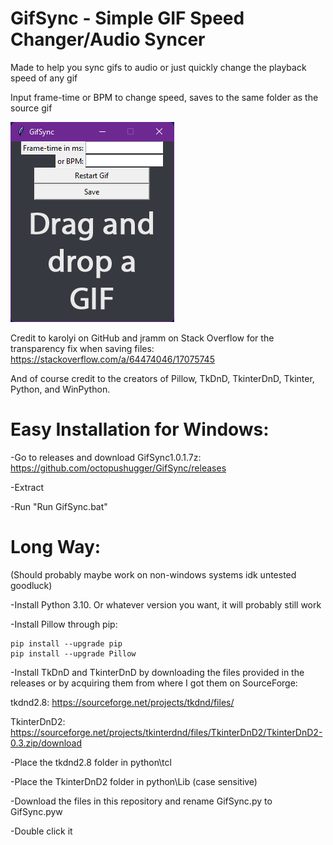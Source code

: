 # GifSync - Simple GIF Speed Changer/Audio Syncer

Made to help you sync gifs to audio or just quickly change the playback speed of any gif

Input frame-time or BPM to change speed, saves to the same folder as the source gif

![alt text](https://raw.githubusercontent.com/octopushugger/GifSync/main/ProgramScreenshot.png?raw=true)

Credit to karolyi on GitHub and jramm on Stack Overflow for the transparency fix when saving files:
https://stackoverflow.com/a/64474046/17075745

And of course credit to the creators of Pillow, TkDnD, TkinterDnD, Tkinter, Python, and WinPython. 

# Easy Installation for Windows:

-Go to releases and download GifSync1.0.1.7z:
https://github.com/octopushugger/GifSync/releases

-Extract

-Run "Run GifSync.bat"

# Long Way:
(Should probably maybe work on non-windows systems idk untested goodluck)

-Install Python 3.10. Or whatever version you want, it will probably still work

-Install Pillow through pip:
```
pip install --upgrade pip
pip install --upgrade Pillow
```

-Install TkDnD and TkinterDnD by downloading the files provided in the releases or by acquiring them from where I got them on SourceForge:

tkdnd2.8:
https://sourceforge.net/projects/tkdnd/files/

TkinterDnD2:
https://sourceforge.net/projects/tkinterdnd/files/TkinterDnD2/TkinterDnD2-0.3.zip/download

-Place the tkdnd2.8 folder in python\tcl

-Place the TkinterDnD2 folder in python\Lib (case sensitive)

-Download the files in this repository and rename GifSync.py to GifSync.pyw

-Double click it
